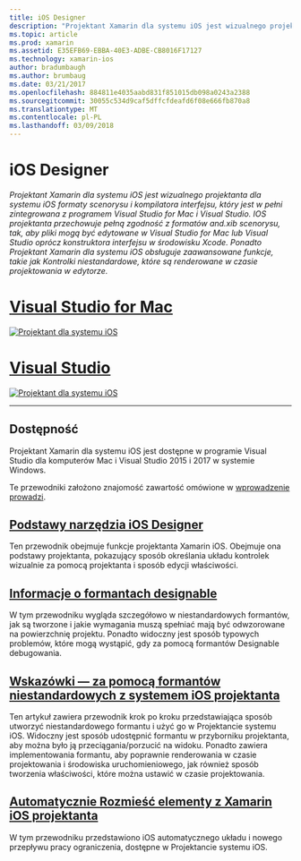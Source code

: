 ```yaml
---
title: iOS Designer
description: "Projektant Xamarin dla systemu iOS jest wizualnego projektanta dla systemu iOS formaty scenorysu i kompilatora interfejsu, który jest w pełni zintegrowana z programem Visual Studio for Mac i Visual Studio. IOS projektanta przechowuje pełną zgodność z formatów and.xib scenorysu, tak, aby pliki mogą być edytowane w Visual Studio for Mac lub Visual Studio oprócz konstruktora interfejsu w środowisku Xcode. Ponadto Projektant Xamarin dla systemu iOS obsługuje zaawansowane funkcje, takie jak Kontrolki niestandardowe, które są renderowane w czasie projektowania w edytorze."
ms.topic: article
ms.prod: xamarin
ms.assetid: E35EFB69-EBBA-40E3-ADBE-CB8016F17127
ms.technology: xamarin-ios
author: bradumbaugh
ms.author: brumbaug
ms.date: 03/21/2017
ms.openlocfilehash: 884811e4035aabd831f851015db098a0243a2388
ms.sourcegitcommit: 30055c534d9caf5dffcfdeafd6f08e666fb870a8
ms.translationtype: MT
ms.contentlocale: pl-PL
ms.lasthandoff: 03/09/2018
---
```

# <a name="ios-designer"></a>iOS Designer

_Projektant Xamarin dla systemu iOS jest wizualnego projektanta dla systemu iOS formaty scenorysu i kompilatora interfejsu, który jest w pełni zintegrowana z programem Visual Studio for Mac i Visual Studio. IOS projektanta przechowuje pełną zgodność z formatów and.xib scenorysu, tak, aby pliki mogą być edytowane w Visual Studio for Mac lub Visual Studio oprócz konstruktora interfejsu w środowisku Xcode. Ponadto Projektant Xamarin dla systemu iOS obsługuje zaawansowane funkcje, takie jak Kontrolki niestandardowe, które są renderowane w czasie projektowania w edytorze._

# <a name="visual-studio-for-mactabvsmac"></a>[Visual Studio for Mac](#tab/vsmac)


[![](images/designer-new1.png "Projektant dla systemu iOS")](images/designer-new1.png#lightbox)


# <a name="visual-studiotabvswin"></a>[Visual Studio](#tab/vswin)


[![](images/designer-vs.png "Projektant dla systemu iOS")](images/designer-vs.png#lightbox)


-----

## <a name="availability"></a>Dostępność

Projektant Xamarin dla systemu iOS jest dostępne w programie Visual Studio dla komputerów Mac i Visual Studio 2015 i 2017 w systemie Windows.

Te przewodniki założono znajomość zawartość omówione w [wprowadzenie prowadzi](~/ios/get-started/index.md).


## <a name="ios-designer-basicsintroductionmd"></a>[Podstawy narzędzia iOS Designer](introduction.md)

Ten przewodnik obejmuje funkcje projektanta Xamarin iOS. Obejmuje ona podstawy projektanta, pokazujący sposób określania układu kontrolek wizualnie za pomocą projektanta i sposób edycji właściwości.

##  <a name="designable-controls-overviewios-designable-controls-overviewmd"></a>[Informacje o formantach designable](ios-designable-controls-overview.md)

W tym przewodniku wygląda szczegółowo w niestandardowych formantów, jak są tworzone i jakie wymagania muszą spełniać mają być odwzorowane na powierzchnię projektu. Ponadto widoczny jest sposób typowych problemów, które mogą wystąpić, gdy za pomocą formantów Designable debugowania.

##  <a name="walkthrough---using-custom-controls-with-ios-designerios-designable-controls-walkthroughmd"></a>[Wskazówki — za pomocą formantów niestandardowych z systemem iOS projektanta](ios-designable-controls-walkthrough.md)

Ten artykuł zawiera przewodnik krok po kroku przedstawiająca sposób utworzyć niestandardowego formantu i użyć go w Projektancie systemu iOS. Widoczny jest sposób udostępnić formantu w przyborniku projektanta, aby można było ją przeciągania/porzucić na widoku. Ponadto zawiera implementowania formantu, aby poprawnie renderowania w czasie projektowania i środowiska uruchomieniowego, jak również sposób tworzenia właściwości, które można ustawić w czasie projektowania.

##  <a name="auto-layout-with-the-xamarin-ios-designerdesigner-auto-layoutmd"></a>[Automatycznie Rozmieść elementy z Xamarin iOS projektanta](designer-auto-layout.md)

W tym przewodniku przedstawiono iOS automatycznego układu i nowego przepływu pracy ograniczenia, dostępne w Projektancie systemu iOS.
